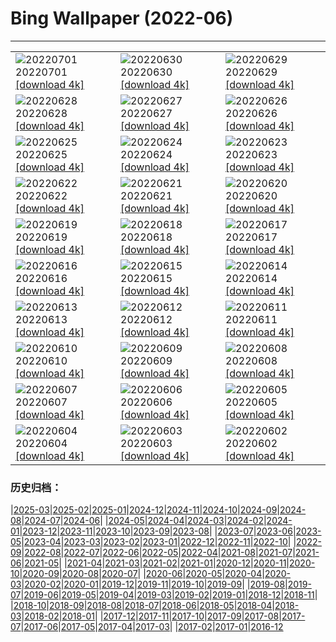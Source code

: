 # Bing Wallpaper (2022-06)
**************

<table><tr><td><img src="https://www.bing.com/th?id=OHR.WeatherGirls_FR-FR3672739777_1920x1080.jpg" alt="20220701"> 20220701 <a href="https://www.bing.com/th?id=OHR.WeatherGirls_FR-FR3672739777_UHD.jpg">[download 4k]</a></td><td><img src="https://www.bing.com/th?id=OHR.AcramanCrater_FR-FR3921593709_1920x1080.jpg" alt="20220630"> 20220630 <a href="https://www.bing.com/th?id=OHR.AcramanCrater_FR-FR3921593709_UHD.jpg">[download 4k]</a></td><td><img src="https://www.bing.com/th?id=OHR.PhangNgaBay_FR-FR3669200458_1920x1080.jpg" alt="20220629"> 20220629 <a href="https://www.bing.com/th?id=OHR.PhangNgaBay_FR-FR3669200458_UHD.jpg">[download 4k]</a></td></tr><tr><td><img src="https://www.bing.com/th?id=OHR.TafilaletOasis_FR-FR3420203833_1920x1080.jpg" alt="20220628"> 20220628 <a href="https://www.bing.com/th?id=OHR.TafilaletOasis_FR-FR3420203833_UHD.jpg">[download 4k]</a></td><td><img src="https://www.bing.com/th?id=OHR.ValensoleLavender_FR-FR3212811233_1920x1080.jpg" alt="20220627"> 20220627 <a href="https://www.bing.com/th?id=OHR.ValensoleLavender_FR-FR3212811233_UHD.jpg">[download 4k]</a></td><td><img src="https://www.bing.com/th?id=OHR.BBMomCub_FR-FR4105345505_1920x1080.jpg" alt="20220626"> 20220626 <a href="https://www.bing.com/th?id=OHR.BBMomCub_FR-FR4105345505_UHD.jpg">[download 4k]</a></td></tr><tr><td><img src="https://www.bing.com/th?id=OHR.Pride2022_FR-FR2967333702_1920x1080.jpg" alt="20220625"> 20220625 <a href="https://www.bing.com/th?id=OHR.Pride2022_FR-FR2967333702_UHD.jpg">[download 4k]</a></td><td><img src="https://www.bing.com/th?id=OHR.CenoteDiver_FR-FR2421200815_1920x1080.jpg" alt="20220624"> 20220624 <a href="https://www.bing.com/th?id=OHR.CenoteDiver_FR-FR2421200815_UHD.jpg">[download 4k]</a></td><td><img src="https://www.bing.com/th?id=OHR.MostarBridge_FR-FR2128741987_1920x1080.jpg" alt="20220623"> 20220623 <a href="https://www.bing.com/th?id=OHR.MostarBridge_FR-FR2128741987_UHD.jpg">[download 4k]</a></td></tr><tr><td><img src="https://www.bing.com/th?id=OHR.AmazonianEcuador_FR-FR1437514029_1920x1080.jpg" alt="20220622"> 20220622 <a href="https://www.bing.com/th?id=OHR.AmazonianEcuador_FR-FR1437514029_UHD.jpg">[download 4k]</a></td><td><img src="https://www.bing.com/th?id=OHR.Musique_FR-FR4597442264_1920x1080.jpg" alt="20220621"> 20220621 <a href="https://www.bing.com/th?id=OHR.Musique_FR-FR4597442264_UHD.jpg">[download 4k]</a></td><td><img src="https://www.bing.com/th?id=OHR.SwallowtailFlower_FR-FR0923190849_1920x1080.jpg" alt="20220620"> 20220620 <a href="https://www.bing.com/th?id=OHR.SwallowtailFlower_FR-FR0923190849_UHD.jpg">[download 4k]</a></td></tr><tr><td><img src="https://www.bing.com/th?id=OHR.DianeRiders_FR-FR4408911188_1920x1080.jpg" alt="20220619"> 20220619 <a href="https://www.bing.com/th?id=OHR.DianeRiders_FR-FR4408911188_UHD.jpg">[download 4k]</a></td><td><img src="https://www.bing.com/th?id=OHR.CelebratingSurfing_FR-FR0631069361_1920x1080.jpg" alt="20220618"> 20220618 <a href="https://www.bing.com/th?id=OHR.CelebratingSurfing_FR-FR0631069361_UHD.jpg">[download 4k]</a></td><td><img src="https://www.bing.com/th?id=OHR.Balsamroot_FR-FR0245326282_1920x1080.jpg" alt="20220617"> 20220617 <a href="https://www.bing.com/th?id=OHR.Balsamroot_FR-FR0245326282_UHD.jpg">[download 4k]</a></td></tr><tr><td><img src="https://www.bing.com/th?id=OHR.SeonamTemple_FR-FR3519269854_1920x1080.jpg" alt="20220616"> 20220616 <a href="https://www.bing.com/th?id=OHR.SeonamTemple_FR-FR3519269854_UHD.jpg">[download 4k]</a></td><td><img src="https://www.bing.com/th?id=OHR.ClingmansDome_FR-FR3375469523_1920x1080.jpg" alt="20220615"> 20220615 <a href="https://www.bing.com/th?id=OHR.ClingmansDome_FR-FR3375469523_UHD.jpg">[download 4k]</a></td><td><img src="https://www.bing.com/th?id=OHR.MuseumMile_FR-FR3219192937_1920x1080.jpg" alt="20220614"> 20220614 <a href="https://www.bing.com/th?id=OHR.MuseumMile_FR-FR3219192937_UHD.jpg">[download 4k]</a></td></tr><tr><td><img src="https://www.bing.com/th?id=OHR.OkavangoElephant_FR-FR3084806312_1920x1080.jpg" alt="20220613"> 20220613 <a href="https://www.bing.com/th?id=OHR.OkavangoElephant_FR-FR3084806312_UHD.jpg">[download 4k]</a></td><td><img src="https://www.bing.com/th?id=OHR.SierraPonce_FR-FR2942722604_1920x1080.jpg" alt="20220612"> 20220612 <a href="https://www.bing.com/th?id=OHR.SierraPonce_FR-FR2942722604_UHD.jpg">[download 4k]</a></td><td><img src="https://www.bing.com/th?id=OHR.LeMans_FR-FR2807860617_1920x1080.jpg" alt="20220611"> 20220611 <a href="https://www.bing.com/th?id=OHR.LeMans_FR-FR2807860617_UHD.jpg">[download 4k]</a></td></tr><tr><td><img src="https://www.bing.com/th?id=OHR.CRPoppies_FR-FR2658875852_1920x1080.jpg" alt="20220610"> 20220610 <a href="https://www.bing.com/th?id=OHR.CRPoppies_FR-FR2658875852_UHD.jpg">[download 4k]</a></td><td><img src="https://www.bing.com/th?id=OHR.SweetheartAbbey_FR-FR2528741109_1920x1080.jpg" alt="20220609"> 20220609 <a href="https://www.bing.com/th?id=OHR.SweetheartAbbey_FR-FR2528741109_UHD.jpg">[download 4k]</a></td><td><img src="https://www.bing.com/th?id=OHR.CommonDolphin_FR-FR2399309224_1920x1080.jpg" alt="20220608"> 20220608 <a href="https://www.bing.com/th?id=OHR.CommonDolphin_FR-FR2399309224_UHD.jpg">[download 4k]</a></td></tr><tr><td><img src="https://www.bing.com/th?id=OHR.HaagaRhododendron_FR-FR2267161076_1920x1080.jpg" alt="20220607"> 20220607 <a href="https://www.bing.com/th?id=OHR.HaagaRhododendron_FR-FR2267161076_UHD.jpg">[download 4k]</a></td><td><img src="https://www.bing.com/th?id=OHR.IndigoBunting_FR-FR2113484351_1920x1080.jpg" alt="20220606"> 20220606 <a href="https://www.bing.com/th?id=OHR.IndigoBunting_FR-FR2113484351_UHD.jpg">[download 4k]</a></td><td><img src="https://www.bing.com/th?id=OHR.RapadalenSNP_FR-FR1908593971_1920x1080.jpg" alt="20220605"> 20220605 <a href="https://www.bing.com/th?id=OHR.RapadalenSNP_FR-FR1908593971_UHD.jpg">[download 4k]</a></td></tr><tr><td><img src="https://www.bing.com/th?id=OHR.CoteSauvage_FR-FR1773516186_1920x1080.jpg" alt="20220604"> 20220604 <a href="https://www.bing.com/th?id=OHR.CoteSauvage_FR-FR1773516186_UHD.jpg">[download 4k]</a></td><td><img src="https://www.bing.com/th?id=OHR.MoabCycling_FR-FR1625771399_1920x1080.jpg" alt="20220603"> 20220603 <a href="https://www.bing.com/th?id=OHR.MoabCycling_FR-FR1625771399_UHD.jpg">[download 4k]</a></td><td><img src="https://www.bing.com/th?id=OHR.QueenJubilee_FR-FR0997518990_1920x1080.jpg" alt="20220602"> 20220602 <a href="https://www.bing.com/th?id=OHR.QueenJubilee_FR-FR0997518990_UHD.jpg">[download 4k]</a></td></tr></table>

### 历史归档：

|[2025-03](/../2025-03/2025-03.md)|[2025-02](/../2025-02/2025-02.md)|[2025-01](/../2025-01/2025-01.md)|[2024-12](/../2024-12/2024-12.md)|[2024-11](/../2024-11/2024-11.md)|[2024-10](/../2024-10/2024-10.md)|[2024-09](/../2024-09/2024-09.md)|[2024-08](/../2024-08/2024-08.md)|[2024-07](/../2024-07/2024-07.md)|[2024-06](/../2024-06/2024-06.md)|
|[2024-05](/../2024-05/2024-05.md)|[2024-04](/../2024-04/2024-04.md)|[2024-03](/../2024-03/2024-03.md)|[2024-02](/../2024-02/2024-02.md)|[2024-01](/../2024-01/2024-01.md)|[2023-12](/../2023-12/2023-12.md)|[2023-11](/../2023-11/2023-11.md)|[2023-10](/../2023-10/2023-10.md)|[2023-09](/../2023-09/2023-09.md)|[2023-08](/../2023-08/2023-08.md)|
|[2023-07](/../2023-07/2023-07.md)|[2023-06](/../2023-06/2023-06.md)|[2023-05](/../2023-05/2023-05.md)|[2023-04](/../2023-04/2023-04.md)|[2023-03](/../2023-03/2023-03.md)|[2023-02](/../2023-02/2023-02.md)|[2023-01](/../2023-01/2023-01.md)|[2022-12](/../2022-12/2022-12.md)|[2022-11](/../2022-11/2022-11.md)|[2022-10](/../2022-10/2022-10.md)|
|[2022-09](/../2022-09/2022-09.md)|[2022-08](/../2022-08/2022-08.md)|[2022-07](/../2022-07/2022-07.md)|[2022-06](/2022-06.md)|[2022-05](/../2022-05/2022-05.md)|[2022-04](/../2022-04/2022-04.md)|[2021-08](/../2021-08/2021-08.md)|[2021-07](/../2021-07/2021-07.md)|[2021-06](/../2021-06/2021-06.md)|[2021-05](/../2021-05/2021-05.md)|
|[2021-04](/../2021-04/2021-04.md)|[2021-03](/../2021-03/2021-03.md)|[2021-02](/../2021-02/2021-02.md)|[2021-01](/../2021-01/2021-01.md)|[2020-12](/../2020-12/2020-12.md)|[2020-11](/../2020-11/2020-11.md)|[2020-10](/../2020-10/2020-10.md)|[2020-09](/../2020-09/2020-09.md)|[2020-08](/../2020-08/2020-08.md)|[2020-07](/../2020-07/2020-07.md)|
|[2020-06](/../2020-06/2020-06.md)|[2020-05](/../2020-05/2020-05.md)|[2020-04](/../2020-04/2020-04.md)|[2020-03](/../2020-03/2020-03.md)|[2020-02](/../2020-02/2020-02.md)|[2020-01](/../2020-01/2020-01.md)|[2019-12](/../2019-12/2019-12.md)|[2019-11](/../2019-11/2019-11.md)|[2019-10](/../2019-10/2019-10.md)|[2019-09](/../2019-09/2019-09.md)|
|[2019-08](/../2019-08/2019-08.md)|[2019-07](/../2019-07/2019-07.md)|[2019-06](/../2019-06/2019-06.md)|[2019-05](/../2019-05/2019-05.md)|[2019-04](/../2019-04/2019-04.md)|[2019-03](/../2019-03/2019-03.md)|[2019-02](/../2019-02/2019-02.md)|[2019-01](/../2019-01/2019-01.md)|[2018-12](/../2018-12/2018-12.md)|[2018-11](/../2018-11/2018-11.md)|
|[2018-10](/../2018-10/2018-10.md)|[2018-09](/../2018-09/2018-09.md)|[2018-08](/../2018-08/2018-08.md)|[2018-07](/../2018-07/2018-07.md)|[2018-06](/../2018-06/2018-06.md)|[2018-05](/../2018-05/2018-05.md)|[2018-04](/../2018-04/2018-04.md)|[2018-03](/../2018-03/2018-03.md)|[2018-02](/../2018-02/2018-02.md)|[2018-01](/../2018-01/2018-01.md)|
|[2017-12](/../2017-12/2017-12.md)|[2017-11](/../2017-11/2017-11.md)|[2017-10](/../2017-10/2017-10.md)|[2017-09](/../2017-09/2017-09.md)|[2017-08](/../2017-08/2017-08.md)|[2017-07](/../2017-07/2017-07.md)|[2017-06](/../2017-06/2017-06.md)|[2017-05](/../2017-05/2017-05.md)|[2017-04](/../2017-04/2017-04.md)|[2017-03](/../2017-03/2017-03.md)|
|[2017-02](/../2017-02/2017-02.md)|[2017-01](/../2017-01/2017-01.md)|[2016-12](/../2016-12/2016-12.md)